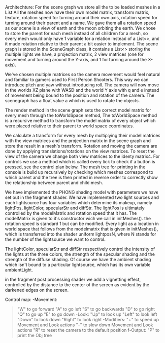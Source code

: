 Architechture:
For the scene graph we store all the to be loaded meshes in a List<Mesh>
All the meshes now have their own model matrix, transform matrix, texture, rotation speed for turning around their own axis, rotation speed for turning around their parent and a name. We gave them all a rotation speed as our scene
is a view of earth and the moon orbiting the earth. We chose to store
the parent for each mesh instead of all children for a mesh, so every
mesh would only have 1 variable for a relation instead of a List<>,
and it made rotation relative to their parent a bit easier to implement. The scene graph is stored in the
SceneGraph class, it contains a List<> storing the multiple lights we
have, a projection matrix, 2 view matrices (one for movement and
turning around the Y-axis, and 1 for turning around the X-axis).

We've chosen multiple matrices so the camera movement would feel
natural and familiar to gamers used to First Person Shooters. This way
we can introduce	pitch and yaw without introducing roll. The camera
will now move in the worlds XZ plane with WASD and the world Y axis
with q and e instead of  movement being bound to the position and
rotation of the camera. The scenegraph has a float value a which is
used to rotate the objects.

The render method in the scene graph sets the correct model matrix for
every mesh through the toWorldSpace method, The toWorldSpace method is
a recursive method to transform the model matrix of every object which
were placed relative to their parent to world space coordinates. 

We calculate a transform for every mesh by multiplying their model
matrices with the view matrices and the projection matrix in the scene graph and store the result in a mesh's transform.
Rotation and moving the camera are done by applying translations/rotations on the view matrices.
To reset the view of the camera we change both view matrices to the
identy matrix4. For controls we use a method which is called every
tick to check if a button is pressed, see the control plan below.
The mesh tree for printing in the console is build up recursively by
checking which meshes correspond to which parent and the tree is then
printed in reverse order to correctly show the relationship between
parent and child mesh.

We have implemented the PHONG shading model with parameters we have
set out in the fragment shader. We have implemented two light sources and
each lightsource has four variables which determine its makeup, namely
lightPos, lightColor, specularStr and diffStr. The lightPos is ultimately
controlled by the modelMatrix and rotation speed that it has. The
modelMatrix is given to it's constructor wich we call in
initMeshes(). the rotation speed is standard 1 but can be
modified. Every light as a location in world space that follows from
the modelmatrix that is given in initMeshes(), which is transferred
into the shader uniform lightposN, where N stands for the number of
the lightsource we want to control.

The lightColor, specularStr and diffStr respectively control the
intensity of the lights at the three colors, the strength of the
specular shading and the strength of the diffuse shading. Of course we
have the ambient shading which isn't bound to a particular
lightsource, which has its own variable ambientLight.

in the fragment post processing shader we add a vignetting effect,
controlled by the distance to the center of the screen as evident by
the darkened edges on the screen.

Control map:
-Movement:
  >"W" to go forward
  >"A" to go left
  >"S" to go backwards
  >"D" to go right
  >"Q" to go up
  >"E" to go down
-Look:
  >"Up" to look up
  >"Left" to look left
  >"Down" to look down
  >"Right" to look right
-Modifiers:
  >"+" to speed up Movement and Look actions
  >"-" to slow down Movement and Look actions
  >"R" to reset the camera to the default position
f-Output:
  >"P" to print the Obj tree
